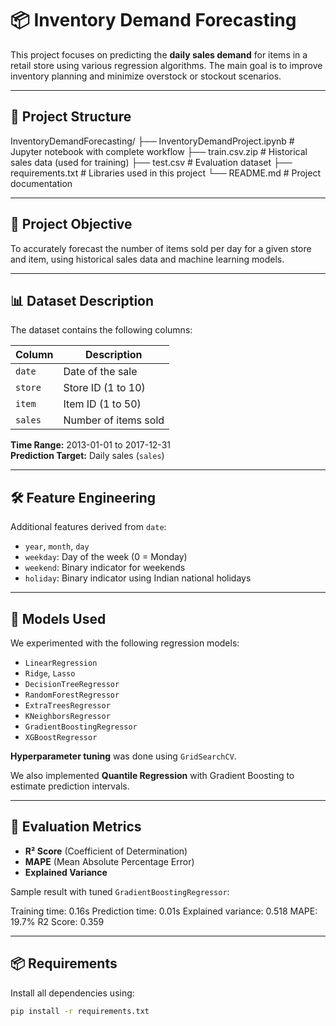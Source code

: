 # 📦 Inventory Demand Forecasting

This project focuses on predicting the **daily sales demand** for items in a retail store using various regression algorithms. The main goal is to improve inventory planning and minimize overstock or stockout scenarios.

---

## 📁 Project Structure

InventoryDemandForecasting/
├── InventoryDemandProject.ipynb # Jupyter notebook with complete workflow
├── train.csv.zip # Historical sales data (used for training)
├── test.csv # Evaluation dataset
├── requirements.txt # Libraries used in this project
└── README.md # Project documentation


---

## 🚀 Project Objective

To accurately forecast the number of items sold per day for a given store and item, using historical sales data and machine learning models.

---

## 📊 Dataset Description

The dataset contains the following columns:

| Column | Description |
|--------|-------------|
| `date`  | Date of the sale |
| `store` | Store ID (1 to 10) |
| `item`  | Item ID (1 to 50) |
| `sales` | Number of items sold |

**Time Range:** 2013-01-01 to 2017-12-31  
**Prediction Target:** Daily sales (`sales`)

---

## 🛠️ Feature Engineering

Additional features derived from `date`:
- `year`, `month`, `day`
- `weekday`: Day of the week (0 = Monday)
- `weekend`: Binary indicator for weekends
- `holiday`: Binary indicator using Indian national holidays

---

## 🧠 Models Used

We experimented with the following regression models:

- `LinearRegression`
- `Ridge`, `Lasso`
- `DecisionTreeRegressor`
- `RandomForestRegressor`
- `ExtraTreesRegressor`
- `KNeighborsRegressor`
- `GradientBoostingRegressor`
- `XGBoostRegressor`

**Hyperparameter tuning** was done using `GridSearchCV`.

We also implemented **Quantile Regression** with Gradient Boosting to estimate prediction intervals.

---

## 🧪 Evaluation Metrics

- **R² Score** (Coefficient of Determination)
- **MAPE** (Mean Absolute Percentage Error)
- **Explained Variance**

Sample result with tuned `GradientBoostingRegressor`:

Training time: 0.16s
Prediction time: 0.01s
Explained variance: 0.518
MAPE: 19.7%
R2 Score: 0.359


---

## 📦 Requirements

Install all dependencies using:

```bash
pip install -r requirements.txt


